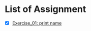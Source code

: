 # List of Assignment

- [x] [Exercise_01: print name](https://github.com/lizyn/Computational_Physics_N2015301020082/tree/master/Exercise_01)
